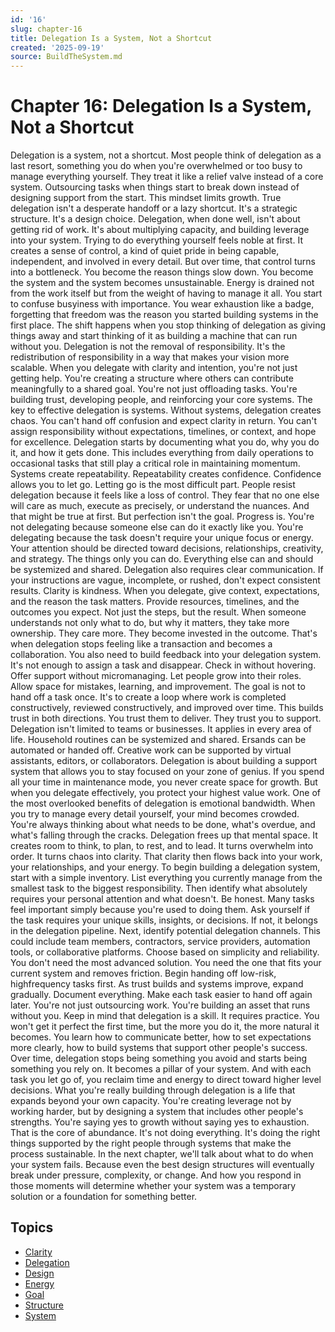 ```yaml
---
id: '16'
slug: chapter-16
title: Delegation Is a System, Not a Shortcut
created: '2025-09-19'
source: BuildTheSystem.md
---
```


# Chapter 16: Delegation Is a System, Not a Shortcut

Delegation is a system, not a shortcut.
Most people think of delegation as a last resort, something you do when you're overwhelmed or too busy to manage everything yourself.
They treat it like a relief valve instead of a core system.
Outsourcing tasks when things start to break down instead of designing support from the start.
This mindset limits growth.
True delegation isn't a desperate handoff or a lazy shortcut.
It's a strategic structure.
It's a design choice.
Delegation, when done well, isn't about getting rid of work.
It's about multiplying capacity, and building leverage into your system.
Trying to do everything yourself feels noble at first.
It creates a sense of control, a kind of quiet pride in being capable, independent, and involved in every detail.
But over time, that control turns into a bottleneck.
You become the reason things slow down.
You become the system and the system becomes unsustainable.
Energy is drained not from the work itself but from the weight of having to manage it all.
You start to confuse busyiness with importance.
You wear exhaustion like a badge, forgetting that freedom was the reason you started building systems in the first place.
The shift happens when you stop thinking of delegation as giving things away and start thinking of it as building a machine that can run without you.
Delegation is not the removal of responsibility.
It's the redistribution of responsibility in a way that makes your vision more scalable.
When you delegate with clarity and intention, you're not just getting help.
You're creating a structure where others can contribute meaningfully to a shared goal.
You're not just offloading tasks.
You're building trust, developing people, and reinforcing your core systems. The key to effective delegation is systems. Without systems, delegation creates chaos.
You can't hand off confusion and expect clarity in return.
You can't assign responsibility without expectations, timelines, or context, and hope for excellence.
Delegation starts by documenting what you do, why you do it, and how it gets done.
This includes everything from daily operations to occasional tasks that still play a critical role in maintaining momentum.
Systems create repeatability.
Repeatability creates confidence.
Confidence allows you to let go.
Letting go is the most difficult part.
People resist delegation because it feels like a loss of control.
They fear that no one else will care as much, execute as precisely, or understand the nuances.
And that might be true at first.
But perfection isn't the goal.
Progress is.
You're not delegating because someone else can do it exactly like you.
You're delegating because the task doesn't require your unique focus or energy.
Your attention should be directed toward decisions, relationships, creativity, and strategy.
The things only you can do.
Everything else can and should be systemized and shared.
Delegation also requires clear communication.
If your instructions are vague, incomplete, or rushed, don't expect consistent results.
Clarity is kindness.
When you delegate, give context, expectations, and the reason the task matters.
Provide resources, timelines, and the outcomes you expect.
Not just the steps, but the result.
When someone understands not only what to do, but why it matters, they take more ownership.
They care more.
They become invested in the outcome.
That's when delegation stops feeling like a transaction and becomes a collaboration.
You also need to build feedback into your delegation system.
It's not enough to assign a task and disappear.
Check in without hovering.
Offer support without micromanaging.
Let people grow into their roles.
Allow space for mistakes, learning, and improvement.
The goal is not to hand off a task once.
It's to create a loop where work is completed constructively, reviewed constructively, and improved over time.
This builds trust in both directions.
You trust them to deliver.
They trust you to support.
Delegation isn't limited to teams or businesses.
It applies in every area of life.
Household routines can be systemized and shared.
Ersands can be automated or handed off.
Creative work can be supported by virtual assistants, editors, or collaborators.
Delegation is about building a support system that allows you to stay focused on your zone of genius.
If you spend all your time in maintenance mode, you never create space for growth.
But when you delegate effectively, you protect your highest value work.
One of the most overlooked benefits of delegation is emotional bandwidth.
When you try to manage every detail yourself, your mind becomes crowded.
You're always thinking about what needs to be done, what's overdue, and what's falling through the cracks.
Delegation frees up that mental space.
It creates room to think, to plan, to rest, and to lead.
It turns overwhelm into order.
It turns chaos into clarity.
That clarity then flows back into your work, your relationships, and your energy.
To begin building a delegation system, start with a simple inventory.
List everything you currently manage from the smallest task to the biggest responsibility.
Then identify what absolutely requires your personal attention and what doesn't.
Be honest.
Many tasks feel important simply because you're used to doing them.
Ask yourself if the task requires your unique skills, insights, or decisions.
If not, it belongs in the delegation pipeline.
Next, identify potential delegation channels.
This could include team members, contractors, service providers, automation tools, or collaborative platforms. Choose based on simplicity and reliability.
You don't need the most advanced solution.
You need the one that fits your current system and removes friction.
Begin handing off low-risk, highfrequency tasks first.
As trust builds and systems improve, expand gradually.
Document everything.
Make each task easier to hand off again later.
You're not just outsourcing work.
You're building an asset that runs without you.
Keep in mind that delegation is a skill.
It requires practice.
You won't get it perfect the first time, but the more you do it, the more natural it becomes.
You learn how to communicate better, how to set expectations more clearly, how to build systems that support other people's success.
Over time, delegation stops being something you avoid and starts being something you rely on.
It becomes a pillar of your system.
And with each task you let go of, you reclaim time and energy to direct toward higher level decisions.
What you're really building through delegation is a life that expands beyond your own capacity.
You're creating leverage not by working harder, but by designing a system that includes other people's strengths.
You're saying yes to growth without saying yes to exhaustion.
That is the core of abundance.
It's not doing everything.
It's doing the right things supported by the right people through systems that make the process sustainable.
In the next chapter, we'll talk about what to do when your system fails.
Because even the best design structures will eventually break under pressure, complexity, or change.
And how you respond in those moments will determine whether your system was a temporary solution or a foundation for something better.

## Topics
- [Clarity](docs/topics/clarity.md)
- [Delegation](docs/topics/delegation.md)
- [Design](docs/topics/design.md)
- [Energy](docs/topics/energy.md)
- [Goal](docs/topics/goal.md)
- [Structure](docs/topics/structure.md)
- [System](docs/topics/system.md)
